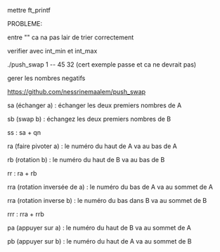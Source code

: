 
mettre ft_printf


PROBLEME:

entre "" ca na pas lair de trier correctement

verifier avec int_min et int_max

./push_swap 1 -- 45 32 (cert exemple passe et ca ne devrait pas)

gerer les nombres negatifs 





https://github.com/nessrinemaalem/push_swap


sa (échanger a) : échanger les deux premiers nombres de A
 
sb (swap b) : échangez les deux premiers nombres de B

ss : sa + qn

ra (faire pivoter a) : le numéro du haut de A va au bas de A

rb (rotation b) : le numéro du haut de B va au bas de B

rr : ra + rb

rra (rotation inversée de a) : le numéro du bas de A va au sommet de A

rra (rotation inverse b) : le numéro du bas dans B va au sommet de B

rrr : rra + rrb

pa (appuyer sur a) : le numéro du haut de B va au sommet de A

pb (appuyer sur b) : le numéro du haut de A va au sommet de B